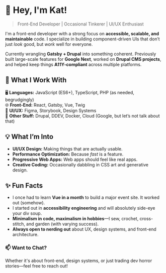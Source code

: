 # 👋 Hey, I'm Kat!  
> Front-End Developer | Occasional Tinkerer | UI/UX Enthusiast  

I'm a front-end developer with a strong focus on **accessible, scalable, and maintainable** code. I specialize in building component-driven UIs that don’t just *look* good, but *work* well for everyone.  

Currently wrangling **Gatsby + Drupal** into something coherent. Previously built large-scale features for **Google Next**, worked on **Drupal CMS projects**, and helped keep things **A11Y-compliant** across multiple platforms.  

## 🔧 What I Work With  
🖥️ **Languages:** JavaScript (ES6+), TypeScript, PHP (as needed, begrudgingly)  
🌐 **Front-End:** React, Gatsby, Vue, Twig  
🎨 **UI/UX:** Figma, Storybook, Design Systems  
🔩 **Other Stuff:** Drupal, DDEV, Docker, Cloud (Google, but let’s not talk about that)  

## 💡 What I’m Into  
- **UI/UX Design:** Making things that are actually usable.  
- **Performance Optimization:** Because *fast* is a feature.  
- **Progressive Web Apps:** Web apps should feel like real apps.  
- **Creative Coding:** Occasionally dabbling in CSS art and generative design.  

## ✨ Fun Facts  
- I once had to learn **Vue in a month** to build a major event site. It worked out (somehow).  
- I started out in **accessibility engineering** and will absolutely side-eye your div soup.  
- **Minimalism in code, maximalism in hobbies**—I sew, crochet, cross-stitch, and garden (with varying success).  
- **Always open to nerding out** about UX, design systems, and front-end architecture.  

### 📫 Want to Chat?  
Whether it's about front-end, design systems, or just trading dev horror stories—feel free to reach out!  
